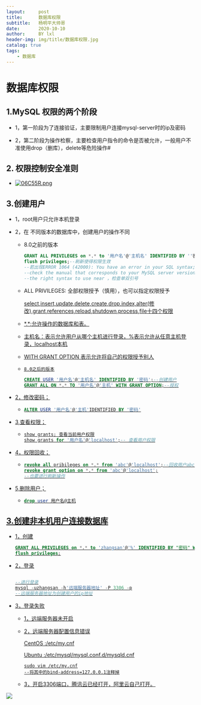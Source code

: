```yaml
---
layout:     post
title:      数据库权限 
subtitle:   杨明平大帅哥
date:       2020-10-10
author:     BY lxl
header-img: img/title/数据库权限.jpg
catalog: true
tags:
    - 数据库
---
```


# 数据库权限 

## 1.MySQL 权限的两个阶段

 - 1，第一阶段为了连接验证，主要限制用户连接mysql-server时的ip及密码

 - 2，第二阶段为操作检察，主要检查用户指令的命令是否被允许，一般用户不准使用drop（删库），delete等危险操作#

   

## 2. 权限控制安全准则

- [![06C55R.png](https://s1.ax1x.com/2020/10/10/06C55R.png)](https://imgchr.com/i/06C55R)

## 3.创建用户

- 1，root用户只允许本机登录

- 2，在 不同版本的数据库中，创建用户的操作不同

  - 8.0之前的版本

    ```sql
    GRANT ALL PRIVILEGES on *.* to '用户名'@'主机名' IDENTIFIED BY ''密码'' WITH GRANT OPTION;
    flush privileges;--刷新使得权限生效
    --若出现ERROR 1064 (42000): You have an error in your SQL syntax; 
    --check the manual that corresponds to your MySQL server version for 
    --the right syntax to use near ，检查单双引号
    ```

  - ALL PRIVILEGES: 全部权限授予（慎用），也可以指定权限授予

    ​	<u>select,insert,update,delete,create,drop,index,alter(修改),grant,references,reload,shutdown,process,file<u>十四个权限

  - \*.*:允许操作的数据库和表。

  - 主机名：表示允许用户从哪个主机进行登录，<u>%表示允许从任意主机登录<u>，localhost本机

  - WITH GRANT OPTION 表示允许将自己的权限授予别人

  - `8.0之后的版本`

    ```sql
    CREATE USER '用户名'@'主机名' IDENTIFIED BY '密码';--创建用户
    GRANT ALL ON *.* TO '用户名'@'主机' WITH GRANT OPTION;--授权
    ```

- 2，修改密码；

  - ```sql
    ALTER USER '用户名'@'主机'IDENTIFIED BY '密码'
    ```

- 3,查看权限；
	
	- ```sql
	  show grants; 查看当前用户权限
	  show grants for '用户名'@'localhost';-- 查看用户权限
	  ```
	
- 4，权限回收；

  - ```sql
    revoke all pribileges on *.* from 'abc'@'localhost';--回收用户abc的所有权限
    revoke grant option on *.* from 'abc'@'localhost';
    --也要进行刷新操作
    ```

- 5,删除用户；

  - ```sql
    drop user 用户名@主机
    ```

## 3.创建非本机用户连接数据库

- 1，创建

  ```sql
  GRANT ALL PRIVILEGES on *.* to 'zhangsan'@'%' IDENTIFIED BY "密码" WITH GRANT OPTION;--创建了一个zhangsan用户可以再在任何主机（%）进行登录
  flush privileges;
  ```

- 2，登录

  ```sql
  
  --进行登录
  mysql -uzhangsan -h'远端服务器地址' -P 3306 -p
  --远端服务器地址为创建用户的ip地址
  ```

- 3，登录失败

  - 1，远端服务器未开启

  - 2，远端服务器配置信息错误

    CentOS :/etc/my.cnf

    Ubuntu :/etc/mysql/mysql.conf.d/mysqld.cnf

    ```
    sudo vim /etc/my.cnf
    --将其中的bind-address=127.0.0.1注释掉
    ```

  - 3，开启3306端口，腾讯云已经打开，阿里云自己打开。

<img src =#/>